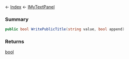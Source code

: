 ← [Index](Api-Index) ← [IMyTextPanel](Sandbox.ModAPI.Ingame.IMyTextPanel)

### Summary

```csharp
public bool WritePublicTitle(string value, bool append)
```

### Returns

[bool](System.Boolean)

